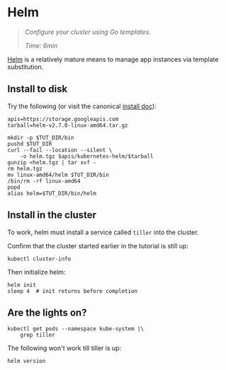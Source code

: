 # Helm

> _Configure your cluster using Go templates._
>
> _Time: 6min_

[Helm](https://helm.sh/) is a relatively mature means
to manage app instances via template substitution.

## Install to disk

[install doc]: https://github.com/kubernetes/helm/blob/master/docs/install.md

Try the following (or visit the canonical [install doc]):

<!-- @installHelm @test -->
```
apis=https://storage.googleapis.com
tarball=helm-v2.7.0-linux-amd64.tar.gz

mkdir -p $TUT_DIR/bin
pushd $TUT_DIR
curl --fail --location --silent \
    -o helm.tgz $apis/kubernetes-helm/$tarball
gunzip <helm.tgz | tar xvf -
rm helm.tgz
mv linux-amd64/helm $TUT_DIR/bin
/bin/rm -rf linux-amd64
popd
alias helm=$TUT_DIR/bin/helm
```

## Install in the cluster

To work, helm must install a service called `tiller`
into the cluster.

Confirm that the cluster started earlier in the
tutorial is still up:

<!-- @isTheClusterUp @test -->
```
kubectl cluster-info
```

Then initialize helm:

<!-- @initialize @test -->
```
helm init
sleep 4  # init returns before completion
```

## Are the lights on?

<!-- @confirmTiller @test -->
```
kubectl get pods --namespace kube-system |\
    grep tiller
```

The following won't work till tiller is up:

<!-- @confirmVersion @test -->
```
helm version
```
